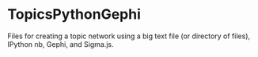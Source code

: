 TopicsPythonGephi
=================

Files for creating a topic network using a big text file (or directory of files), IPython nb, Gephi, and Sigma.js.

